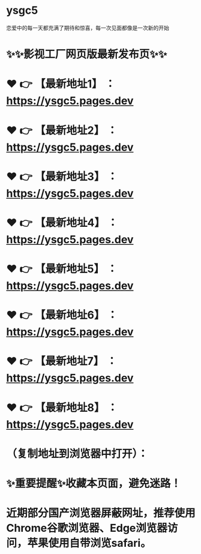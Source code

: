 # ysgc5
恋爱中的每一天都充满了期待和惊喜，每一次见面都像是一次新的开始

# ✨✨影视工厂网页版最新发布页✨✨
# ❤️ 👉 【最新地址1】 ：https://ysgc5.pages.dev
# ❤️ 👉 【最新地址2】 ：https://ysgc5.pages.dev
# ❤️ 👉 【最新地址3】 ：https://ysgc5.pages.dev
# ❤️ 👉 【最新地址4】 ：https://ysgc5.pages.dev
# ❤️ 👉 【最新地址5】 ：https://ysgc5.pages.dev
# ❤️ 👉 【最新地址6】 ：https://ysgc5.pages.dev
# ❤️ 👉 【最新地址7】 ：https://ysgc5.pages.dev
# ❤️ 👉 【最新地址8】 ：https://ysgc5.pages.dev
# （复制地址到浏览器中打开）：
# ✨重要提醒✨收藏本页面，避免迷路！
# 近期部分国产浏览器屏蔽网址，推荐使用Chrome谷歌浏览器、Edge浏览器访问，苹果使用自带浏览safari。
